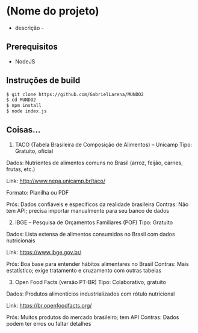 # (Nome do projeto)

- descrição -

## Prerequisitos

- NodeJS 

## Instruções de build

```bash
$ git clone https://github.com/GabrielLarena/MUNDO2
$ cd MUNDO2
$ npm install
$ node index.js
```

## Coisas...

1. TACO (Tabela Brasileira de Composição de Alimentos) – Unicamp
Tipo: Gratuito, oficial

Dados: Nutrientes de alimentos comuns no Brasil (arroz, feijão, carnes, frutas, etc.)

Link: http://www.nepa.unicamp.br/taco/

Formato: Planilha ou PDF

Prós: Dados confiáveis e específicos da realidade brasileira
Contras: Não tem API; precisa importar manualmente para seu banco de dados

2. IBGE – Pesquisa de Orçamentos Familiares (POF)
Tipo: Gratuito

Dados: Lista extensa de alimentos consumidos no Brasil com dados nutricionais

Link: https://www.ibge.gov.br/

Prós: Boa base para entender hábitos alimentares no Brasil
Contras: Mais estatístico; exige tratamento e cruzamento com outras tabelas

3. Open Food Facts (versão PT-BR)
Tipo: Colaborativo, gratuito

Dados: Produtos alimentícios industrializados com rótulo nutricional

Link: https://br.openfoodfacts.org/

Prós: Muitos produtos do mercado brasileiro; tem API
Contras: Dados podem ter erros ou faltar detalhes
